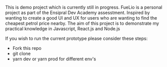 This is demo project which is currently still in progress. 
FueLio is a personal project as part of the Ensipral Dev Academy assesstment. Inspired by wanting to create a good UI and UX for users who are wanting to find the cheapest petrol price nearby. The aim of this project is to demonstrate my practical knowledge in Javascript, React.js and Node.js

If you wish to run the current prototype please consider these steps:

  - Fork this repo
  - git clone
  - yarn dev or yarn prod for different env's



